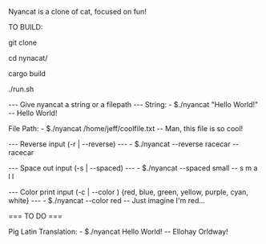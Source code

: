 Nyancat is a clone of cat, focused on fun!

TO BUILD:

git clone <ssh repo link>

cd nynacat/

cargo build

./run.sh <put args here>


--- Give nyancat a string or a filepath ---
String:
    - $./nyancat "Hello World!"
    -- Hello World!

File Path:
    - $./nyancat /home/jeff/coolfile.txt
    -- Man, this file is so cool!

--- Reverse input (-r | --reverse) ---
    - $./nyancat --reverse racecar
    -- racecar

--- Space out input (-s | --spaced) ---
    - $./nyancat --spaced small
    -- s m a l l

--- Color print input (-c <COLOR> | --color <COLOR>) {red, blue, green, yellow, purple, cyan, white} ---
    - $./nyancat --color red
    -- Just imagine I'm red...

=== TO DO ===

Pig Latin Translation:
     - $./nyancat Hello World!
    -- Ellohay Orldway!
